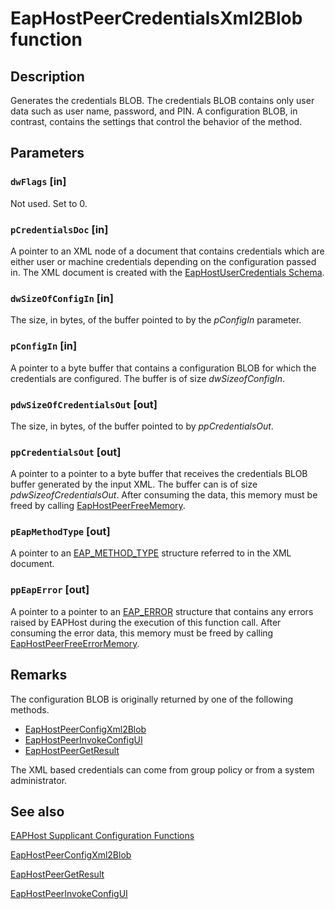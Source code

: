 # EapHostPeerCredentialsXml2Blob function

## Description

Generates the credentials BLOB. The credentials BLOB contains only user data such as user name, password, and PIN. A configuration BLOB, in contrast, contains the settings that control the behavior of the method.

## Parameters

### `dwFlags` [in]

Not used. Set to 0.

### `pCredentialsDoc` [in]

 A pointer to an XML node of a document that contains credentials which are either user or machine credentials depending on the configuration passed in. The XML document is created with the [EapHostUserCredentials Schema](https://learn.microsoft.com/windows/win32/eaphost/eaphostusercredentialsschema-schema).

### `dwSizeOfConfigIn` [in]

The size, in bytes, of the buffer pointed to by the *pConfigIn* parameter.

### `pConfigIn` [in]

A pointer to a byte buffer that contains a configuration BLOB for which the credentials are configured. The buffer is of size *dwSizeofConfigIn*.

### `pdwSizeOfCredentialsOut` [out]

The size, in bytes, of the buffer pointed to by *ppCredentialsOut*.

### `ppCredentialsOut` [out]

A pointer to a pointer to a byte buffer that receives the credentials BLOB buffer generated by the input XML. The buffer can is of size *pdwSizeofCredentialsOut*. After consuming the data, this memory must be freed by calling [EapHostPeerFreeMemory](https://learn.microsoft.com/previous-versions/windows/desktop/api/eaphostpeerconfigapis/nf-eaphostpeerconfigapis-eaphostpeerfreememory).

### `pEapMethodType` [out]

A pointer to an [EAP_METHOD_TYPE](https://learn.microsoft.com/windows/desktop/api/eaptypes/ns-eaptypes-eap_method_type) structure referred to in the XML document.

### `ppEapError` [out]

A pointer to a pointer to an [EAP_ERROR](https://learn.microsoft.com/windows/desktop/api/eaptypes/ns-eaptypes-eap_error) structure that contains any errors raised by EAPHost during the execution of this function call. After consuming the error data, this memory must be freed by calling [EapHostPeerFreeErrorMemory](https://learn.microsoft.com/previous-versions/windows/desktop/api/eappapis/nf-eappapis-eaphostpeerfreeeaperror).

## Remarks

The configuration BLOB is originally returned by one of the following methods.

* [EapHostPeerConfigXml2Blob](https://learn.microsoft.com/previous-versions/windows/desktop/api/eaphostpeerconfigapis/nf-eaphostpeerconfigapis-eaphostpeerconfigxml2blob)
* [EapHostPeerInvokeConfigUI](https://learn.microsoft.com/previous-versions/windows/desktop/api/eaphostpeerconfigapis/nf-eaphostpeerconfigapis-eaphostpeerinvokeconfigui)
* [EapHostPeerGetResult](https://learn.microsoft.com/previous-versions/windows/desktop/api/eappapis/nf-eappapis-eaphostpeergetresult)

The XML based credentials can come from group policy or from a system administrator.

## See also

[EAPHost Supplicant Configuration Functions](https://learn.microsoft.com/windows/win32/eaphost/eap-host-supplicant-configuration-functions)

[EapHostPeerConfigXml2Blob](https://learn.microsoft.com/previous-versions/windows/desktop/api/eaphostpeerconfigapis/nf-eaphostpeerconfigapis-eaphostpeerconfigxml2blob)

[EapHostPeerGetResult](https://learn.microsoft.com/previous-versions/windows/desktop/api/eappapis/nf-eappapis-eaphostpeergetresult)

[EapHostPeerInvokeConfigUI](https://learn.microsoft.com/previous-versions/windows/desktop/api/eaphostpeerconfigapis/nf-eaphostpeerconfigapis-eaphostpeerinvokeconfigui)